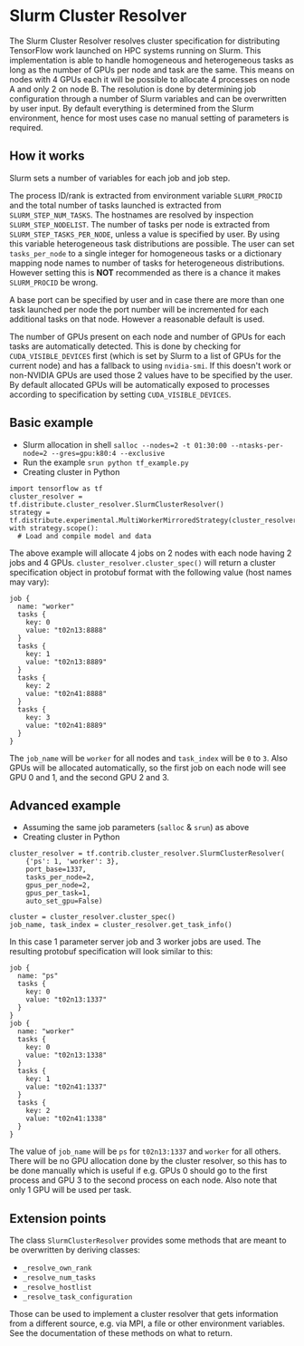 # Slurm Cluster Resolver

The Slurm Cluster Resolver resolves cluster specification for distributing TensorFlow work launched on HPC systems running on Slurm.
This implementation is able to handle homogeneous and heterogeneous tasks as long as the number of GPUs per node and task are the same.
This means on nodes with 4 GPUs each it will be possible to allocate 4 processes on node A and only 2 on node B.
The resolution is done by determining job configuration through a number of Slurm variables and can be overwritten by user input.
By default everything is determined from the Slurm environment, hence for most uses case no manual setting of parameters is required.

## How it works
Slurm sets a number of variables for each job and job step.

The process ID/rank is extracted from environment variable `SLURM_PROCID` and the total number of tasks launched is extracted from `SLURM_STEP_NUM_TASKS`.
The hostnames are resolved by inspection `SLURM_STEP_NODELIST`.
The number of tasks per node is extracted from `SLURM_STEP_TASKS_PER_NODE`, unless a value is specified by user.
By using this variable heterogeneous task distributions are possible.
The user can set `tasks_per_node` to a single integer for homogeneous tasks or a dictionary mapping node names to number of tasks for heterogeneous distributions.
However setting this is **NOT** recommended as there is a chance it makes `SLURM_PROCID` be wrong.

A base port can be specified by user and in case there are more than one task launched per node the port number will be incremented for each additional tasks on that node.
However a reasonable default is used.

The number of GPUs present on each node and number of GPUs for each tasks are automatically detected.
This is done by checking for `CUDA_VISIBLE_DEVICES` first (which is set by Slurm to a list of GPUs for the current node) and has a fallback to using `nvidia-smi`.
If this doesn't work or non-NVIDIA GPUs are used those 2 values have to be specified by the user.
By default allocated GPUs will be automatically exposed to processes according to specification by setting `CUDA_VISIBLE_DEVICES`.

## Basic example
- Slurm allocation in shell  `salloc --nodes=2 -t 01:30:00 --ntasks-per-node=2 --gres=gpu:k80:4 --exclusive`
- Run the example `srun python tf_example.py`
- Creating cluster in Python
```
import tensorflow as tf
cluster_resolver = tf.distribute.cluster_resolver.SlurmClusterResolver()
strategy = tf.distribute.experimental.MultiWorkerMirroredStrategy(cluster_resolver=cluster_resolver)
with strategy.scope():
  # Load and compile model and data
```

The above example will allocate 4 jobs on 2 nodes with each node having 2 jobs and 4 GPUs.
`cluster_resolver.cluster_spec()` will return a cluster specification object in protobuf format with the following value (host names may vary):
```
job {
  name: "worker"
  tasks {
    key: 0
    value: "t02n13:8888"
  }
  tasks {
    key: 1
    value: "t02n13:8889"
  }
  tasks {
    key: 2
    value: "t02n41:8888"
  }
  tasks {
    key: 3
    value: "t02n41:8889"
  }
}
```

The `job_name` will be `worker` for all nodes and `task_index` will be `0` to `3`.
Also GPUs will be allocated automatically, so the first job on each node will see GPU 0 and 1, and the second GPU 2 and 3.

## Advanced example
- Assuming the same job parameters (`salloc` & `srun`) as above
- Creating cluster in Python
```
cluster_resolver = tf.contrib.cluster_resolver.SlurmClusterResolver(
    {'ps': 1, 'worker': 3},
    port_base=1337,
    tasks_per_node=2,
    gpus_per_node=2,
    gpus_per_task=1,
    auto_set_gpu=False)

cluster = cluster_resolver.cluster_spec()
job_name, task_index = cluster_resolver.get_task_info()
```

In this case 1 parameter server job and 3 worker jobs are used.
The resulting protobuf specification will look similar to this:
```
job {
  name: "ps"
  tasks {
    key: 0
    value: "t02n13:1337"
  }
}
job {
  name: "worker"
  tasks {
    key: 0
    value: "t02n13:1338"
  }
  tasks {
    key: 1
    value: "t02n41:1337"
  }
  tasks {
    key: 2
    value: "t02n41:1338"
  }
}
```

The value of `job_name` will be `ps` for `t02n13:1337` and `worker` for all others.
There will be no GPU allocation done by the cluster resolver, so this has to be done manually which is useful if e.g. GPUs 0 should go to the first process and GPU 3 to the second process on each node.
Also note that only 1 GPU will be used per task.

## Extension points

The class `SlurmClusterResolver` provides some methods that are meant to be overwritten by deriving classes:

 - `_resolve_own_rank`
 - `_resolve_num_tasks`
 - `_resolve_hostlist`
 - `_resolve_task_configuration`

 Those can be used to implement a cluster resolver that gets information from a different source, e.g. via MPI, a file or other environment variables.
 See the documentation of these methods on what to return.
